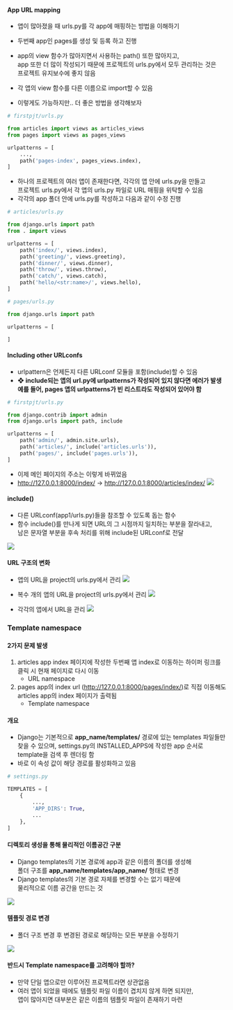 #### App URL mapping
- 앱이 많아졌을 때 urls.py를 각 app에 매핑하는 방법을 이해하기
- 두번째 app인 pages를 생성 및 등록 하고 진행
- app의 view 함수가 많아지면서 사용하는 path() 또한 많아지고, <br>app 또한 더 많이 작성되기 때문에 프로젝트의 urls.py에서 모두 관리하는 것은<br>프로젝트 유지보수에 좋지 않음

- 각 앱의 view 함수를 다른 이름으로 import할 수 있음
- 이렇게도 가능하지만.. 더 좋은 방법을 생각해보자

```python
# firstpjt/urls.py

from articles import views as articles_views
from pages import views as pages_views

urlpatterns = [
	...,
	path('pages-index', pages_views.index),
]
```

- 하나의 프로젝트의 여러 앱이 존재한다면, 각각의 앱 안에 urls.py을 만들고 <br>프로젝트 urls.py에서 각 앱의 urls.py 파일로 URL 매핑을 위탁할 수 있음
- 각각의 app 폴더 안에 urls.py를 작성하고 다음과 같이 수정 진행

```python
# articles/urls.py

from django.urls import path
from . import views

urlpatterns = [
	path('index/', views.index),
	path('greeting/', views.greeting),
	path('dinner/', views.dinner),
	path('throw/', views.throw),
	path('catch/', views.catch),
	path('hello/<str:name>/', views.hello),
]
```

```python
# pages/urls.py

from django.urls import path

urlpatterns = [

]

```


#### Including other URLconfs
- urlpattern은 언제든지 다른 URLconf 모듈을 포함(include)할 수 있음
- **❖ include되는 앱의 url.py에 urlpatterns가 작성되어 있지 않다면 에러가 발생 <br>예를 들어, pages 앱의 urlpatterns가 빈 리스트라도 작성되어 있어야 함**

```python
# firstpjt/urls.py

from django.contrib import admin
from django.urls import path, include

urlpatterns = [
	path('admin/', admin.site.urls),
	path('articles/', include('articles.urls')),
	path('pages/', include('pages.urls')),
]
```

- 이제 메인 페이지의 주소는 이렇게 바뀌었음
- http://127.0.0.1:8000/index/ 
	→ http://127.0.0.1:8000/articles/index/
![](assets/04.%20App%20URL%20mapping.png)

#### include()
- 다른 URLconf(app1/urls.py)들을 참조할 수 있도록 돕는 함수
- 함수 include()를 만나게 되면 URL의 그 시점까지 일치하는 부분을 잘라내고, <br>남은 문자열 부분을 후속 처리를 위해 include된 URLconf로 전달

![](assets/04.%20App%20URL%20mapping-1.png)

#### URL 구조의 변화
- 앱의 URL을 project의 urls.py에서 관리
![](assets/04.%20App%20URL%20mapping-2.png)

- 복수 개의 앱의 URL을 project의 urls.py에서 관리
![](assets/04.%20App%20URL%20mapping-3.png)

- 각각의 앱에서 URL을 관리
![](assets/04.%20App%20URL%20mapping-4.png)


### Template namespace
#### 2가지 문제 발생
1. articles app index 페이지에 작성한 두번째 앱 index로 이동하는 하이퍼 링크를 클릭 시 현재 페이지로 다시 이동
	- URL namespace
2. pages app의 index url (http://127.0.0.1:8000/pages/index/)로 직접 이동해도 articles app의 index 페이지가 출력됨
	- Template namespace

#### 개요
- Django는 기본적으로 **app_name/templates/** 경로에 있는 templates 파일들만 찾을 수 있으며, settings.py의 INSTALLED_APPS에 작성한 app 순서로 template을 검색 후 렌더링 함
- 바로 이 속성 값이 해당 경로를 활성화하고 있음

```python
# settings.py

TEMPLATES = [
	{
		...,
		'APP_DIRS': True,
		...
	},
]
```

#### 디렉토리 생성을 통해 물리적인 이름공간 구분
- Django templates의 기본 경로에 app과 같은 이름의 폴더를 생성해 <br>폴더 구조를 **app_name/templates/app_name/** 형태로 변경
- Django templates의 기본 경로 자체를 변경할 수는 없기 때문에 <br>물리적으로 이름 공간을 만드는 것

![](assets/04.%20App%20URL%20mapping-5.png)

#### 템플릿 경로 변경
- 폴더 구조 변경 후 변경된 경로로 해당하는 모든 부분을 수정하기

![](assets/04.%20App%20URL%20mapping-6.png)


#### 반드시 Template namespace를 고려해야 할까?
- 만약 단일 앱으로만 이루어진 프로젝트라면 상관없음
- 여러 앱이 되었을 때에도 템플릿 파일 이름이 겹치지 않게 하면 되지만, <br>앱이 많아지면 대부분은 같은 이름의 템플릿 파일이 존재하기 마련